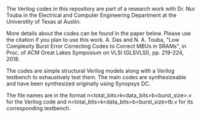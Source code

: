 The Verilog codes in this repository are part of a research work with Dr. Nur Touba in the Electrical and Computer Engineering Department at the Universtity of Texas at Austin.

More details about the codes can be found in the paper below. Please use the citation if you plan to use this work.
A. Das and N. A. Touba, "Low Complexity Burst Error Correcting Codes to Correct MBUs in SRAMs", in Proc. of ACM Great Lakes Symposium on VLSI (GLSVLSI), pp. 219-224, 2018.

The codes are simple structural Verilog models along with a Verilog testbench to exhaustively test them. The main codes are synthesizeable and have been synthesized originally using Synopsys DC.

The file names are in the format n<total_bits>k<data_bits>b<burst_size>.v for the Verilog code and n<total_bits>k<data_bits>b<burst_size>tb.v for its corresponding testbench.
